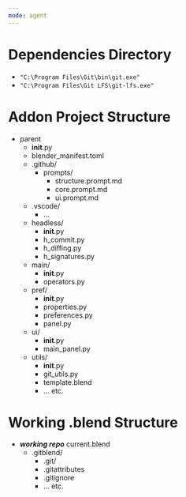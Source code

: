 ```yaml
---
mode: agent
---
```

# Dependencies Directory
- `"C:\Program Files\Git\bin\git.exe"`
- `"C:\Program Files\Git LFS\git-lfs.exe"`

# Addon Project Structure
- parent
    - __init__.py
    - blender_manifest.toml
    - .github/
        - prompts/
            - structure.prompt.md
            - core.prompt.md
            - ui.prompt.md
    - .vscode/
        - ...
    - headless/
        - __init__.py
        - h_commit.py
        - h_diffing.py
        - h_signatures.py
    - main/
        - __init__.py
        - operators.py
    - pref/
        - __init__.py
        - properties.py
        - preferences.py
        - panel.py
    - ui/
        - __init__.py
        - main_panel.py
    - utils/
        - __init__.py
        - git_utils.py
        - template.blend
        - ... etc.

# Working .blend Structure
- ***working repo***
    current.blend
    - .gitblend/
        - .git/
        - .gitattributes
        - .gitignore
        - ... etc.